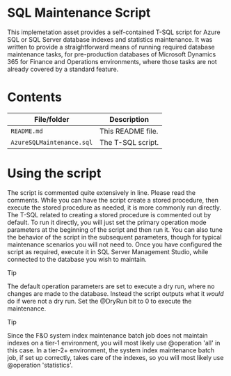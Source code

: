 <!--
---
page_type: sample
languages:
- tsql
products:
- sql-server
- azure-sql-database
description: "SQL Maintenance script"
urlFragment: "d365fo-sql-maint"
---
-->
# SQL Maintenance Script

This implemetation asset provides a self-contained T-SQL script for Azure SQL or SQL Server database indexes and statistics maintenance. It was written to provide a straightforward means of running required database maintenance tasks, for pre-production databases of Microsoft Dynamics 365 for Finance and Operations environments, where those tasks are not already covered by a standard feature.

# Contents
| File/folder | Description |
|-------------|-------------|
| `README.md` | This README file. |
| `AzureSQLMaintenance.sql` | The T-SQL script. |

# Using the script
The script is commented quite extensively in line. Please read the comments. While you can have the script create a stored procedure, then execute the stored procedure as needed, it is more commonly run directly. The T-SQL related to creating a stored procedure is commented out by default. To run it directly, you will just set the primary operation mode parameters at the beginning of the script and then run it. You can also tune the behavior of the script in the subsequent parameters, though for typical maintenance scenarios you will not need to. Once you have configured the script as required, execute it in SQL Server Management Studio, while connected to the database you wish to maintain.

> [!TIP]
> The default operation parameters are set to execute a dry run, where no changes are made to the database. Instead the script outputs what it *would* do if were not a dry run. Set the @DryRun bit to 0 to execute the maintenance.

> [!TIP]
> Since the F&O system index maintenance batch job does not maintain indexes on a tier-1 environment, you will most likely use @operation 'all' in this case. In a tier-2+ environment, the system index maintenance batch job, if set up correctly, takes care of the indexes, so you will most likely use @operation 'statistics'.

